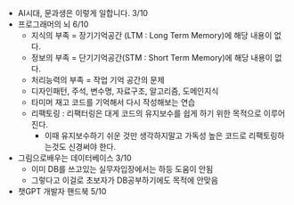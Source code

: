 - AI시대, 문과생은 이렇게 일합니다.   3/10
- 프로그래머의 뇌 6/10
	- 지식의 부족 = 장기기억공간 (LTM : Long Term Memory)에 해당 내용이 없다.
	- 정보의 부족 = 단기기억공간(STM : Short Term Memory)에 해당 내용이 없다.
	- 처리능력의 부족 = 작업 기억 공간의 문제
	- 디자인패턴, 주석, 변수명, 자료구조, 알고리즘, 도메인지식
	- 타미머 재고 코드를 기억해서 다시 작성해보는 연습
	- 리팩토링 : 리팩터링은 대게 코드의 유지보수를 쉽게 하기 위한 목적으로 이루어진다.
		- 이때 유지보수하기 쉬운 것만 생각하지말고 가독성 높은 코드로 리팩토링하는것도 신경써야 한다.
- 그림으로배우는 데이터베이스 3/10
	- 이미 DB를 쓰고있는 실무자입장에서는 하등 도움이 안됨
	- 그렇다고 이걸로 초보자가 DB공부하기에도 목적에 안맞음
- 챗GPT 개발자 핸드북 5/10